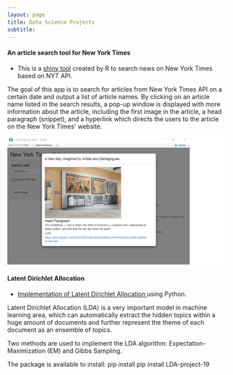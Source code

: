 ```yaml
---
layout: page
title: Data Science Projects
subtitle: 
---
```


#### An article search tool for New York Times

- This is a [shiny tool](https://github.com/mingjiezhao/nyt_api_tool) created by R to search news on New York Times based on NYT API. 

The goal of this app is to search for articles from New York Times API on a certain date and output a list of article names. By clicking on an article name listed in the search results, a pop-up window is displayed with more information about the article, including the first image in the article, a head paragraph (snippet), and a hyperlink which directs the users to the article on the New York Times' website.

![tool](https://github.com/mingjiezhao/nyt_api_tool/blob/master/pic.png)

#### Latent Dirichlet Allocation

- [Implementation of Latent Dirichlet Allocation ](https://github.com/mingjiezhao/Latent-Dirichlet-Allocation) using Python. 

Latent Dirichlet Allocation (LDA) is a very important model in machine learning area, which can automatically extract the hidden topics within a huge amount of documents and further represent the theme of each document as an ensemble of topics.

Two methods are used to implement the LDA algorithm: Expectation-Maximization (EM) and Gibbs Sampling.

The package is available to install: pip install pip install LDA-project-19
